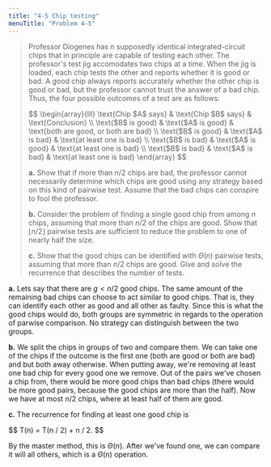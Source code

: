 ```yaml
---
title: "4-5 Chip testing"
menuTitle: "Problem 4-5"
---
```


> Professor Diogenes has $n$ supposedly identical integrated-circuit chips that in principle are capable of testing each other. The professor's test jig accomodates two chips at a time. When the jig is loaded, each chip tests the other and reports whether it is good or bad. A good chip always reports accurately whether the other chip is good or bad, but the professor cannot trust the answer of a bad chip. Thus, the four possible outcomes of a test are as follows:
>
> <div>
> $$
> \begin{array}{lll}
> \text{Chip $A$ says} & \text{Chip $B$ says} & \text{Conclusion} \\
> \text{$B$ is good} & \text{$A$ is good} & \text{both are good, or both are bad} \\
> \text{$B$ is good} & \text{$A$ is bad}  & \text{at least one is bad} \\
> \text{$B$ is bad}  & \text{$A$ is good} & \text{at least one is bad} \\
> \text{$B$ is bad}  & \text{$A$ is bad}  & \text{at least one is bad}
> \end{array}
> $$
> </div>
>
> **a.** Show that if more than $n / 2$ chips are bad, the professor cannot necessarily determine which chips are good using any strategy based on this kind of pairwise test. Assume that the bad chips can conspire to fool the professor.
>
> **b.** Consider the problem of finding a single good chip from among $n$ chips, assuming that more than $n / 2$ of the chips are good. Show that $\lfloor n / 2 \rfloor$ pairwise tests are sufficient to reduce the problem to one of nearly half the size.
>
> **c.** Show that the good chips can be identified with $\Theta(n)$ pairwise tests, assuming that more than $n / 2$ chips are good. Give and solve the recurrence that describes the number of tests.

**a.** Lets say that there are $g < n / 2$ good chips. The same amount of the remaining bad chips can choose to act similar to good chips. That is, they can identify each other as good and all other as faulty. Since this is what the good chips would do, both groups are symmetric in regards to the operation of parwise comparison. No strategy can distinguish between the two groups.

**b.** We split the chips in groups of two and compare them. We can take one of the chips if the outcome is the first one (both are good or both are bad) and but both away otherwise. When putting away, we're removing at least one bad chip for every good one we remove. Out of the pairs we've chosen a chip from, there would be more good chips than bad chips (there would be more good pairs, because the good chips are more than the half). Now we have at most $n / 2$ chips, where at least half of them are good.

**c.** The recurrence for finding at least one good chip is

<div>
$$
T(n) = T(n / 2) + n / 2.
$$
</div>

By the master method, this is $\Theta(n)$. After we've found one, we can compare it will all others, which is a $\Theta(n)$ operation.
